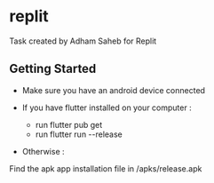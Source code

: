 # replit

Task created by Adham Saheb for Replit 

## Getting Started

* Make sure you have an android device connected 

* If you have flutter installed on your computer :
    - run flutter pub get
    - run flutter run --release

* Otherwise :

Find the apk app installation file in /apks/release.apk
